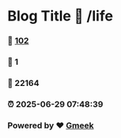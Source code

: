 # Blog Title :link: /life 
### :page_facing_up: [102](/life/tag.html) 
### :speech_balloon: 1 
### :hibiscus: 22164 
### :alarm_clock: 2025-06-29 07:48:39 
### Powered by :heart: [Gmeek](https://github.com/Meekdai/Gmeek)
